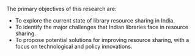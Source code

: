 The primary objectives of this research are:

- To explore the current state of library resource sharing in India.
- To identify the major challenges that Indian libraries face in resource sharing.
- To propose potential solutions for improving resource sharing, with a focus on technological and policy innovations.